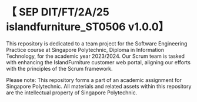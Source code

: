 # 【 SEP DIT/FT/2A/25 islandfurniture_ST0506 v1.0.0】

This repository is dedicated to a team project for the Software Engineering Practice course at Singapore Polytechnic, Diploma in Information Technology, for the academic year 2023/2024. Our Scrum team is tasked with enhancing the IslandFurniture customer web portal, aligning our efforts with the principles of the Scrum framework.

Please note: This repository forms a part of an academic assignment for Singapore Polytechnic. All materials and related assets within this repository are the intellectual property of Singapore Polytechnic.
